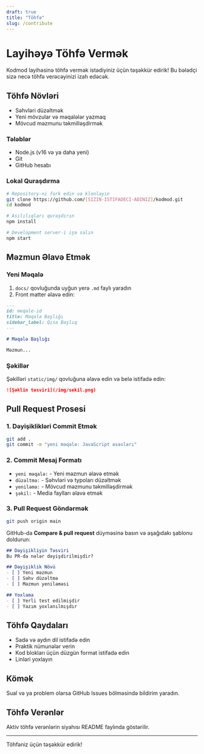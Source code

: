 ```yaml
---
draft: true
title: "Töhfə"
slug: /contribute
---
```

# Layihəyə Töhfə Vermək

Kodmod layihəsinə töhfə vermək istədiyiniz üçün təşəkkür edirik! Bu bələdçi sizə necə töhfə verəcəyinizi izah edəcək.

## Töhfə Növləri

- Səhvləri düzəltmək
- Yeni mövzular və məqalələr yazmaq
- Mövcud məzmunu təkmilləşdirmək

### Tələblər

- Node.js (v16 və ya daha yeni)
- Git
- GitHub hesabı

### Lokal Quraşdırma

```bash
# Repository-ni fork edin və klonlayın
git clone https://github.com/[SIZIN-ISTIFADECI-ADINIZ]/kodmod.git
cd kodmod

# Asılılıqları quraşdırın
npm install

# Development server-i işə salın
npm start
```

## Məzmun Əlavə Etmək

### Yeni Məqalə

1. `docs/` qovluğunda uyğun yerə `.md` faylı yaradın
2. Front matter əlavə edin:

```markdown
---
id: meqale-id
title: Məqalə Başlığı
sidebar_label: Qısa Başlıq
---

# Məqalə Başlığı

Məzmun...
```

### Şəkillər

Şəkilləri `static/img/` qovluğuna əlavə edin və belə istifadə edin:

```markdown
![Şəklin təsviri](/img/sekil.png)
```

## Pull Request Prosesi

### 1. Dəyişiklikləri Commit Etmək

```bash
git add .
git commit -m "yeni məqalə: JavaScript əsasları"
```

### 2. Commit Mesaj Formatı

- `yeni məqalə:` - Yeni məzmun əlavə etmək
- `düzəltmə:` - Səhvləri və typoları düzəltmək
- `yeniləmə:` - Mövcud məzmunu təkmilləşdirmək
- `şəkil:` - Media faylları əlavə etmək

### 3. Pull Request Göndərmək

```bash
git push origin main
```

GitHub-da **Compare & pull request** düyməsinə basın və aşağıdakı şablonu doldurun:

```markdown
## Dəyişikliyin Təsviri
Bu PR-da nələr dəyişdirilmişdir?

## Dəyişiklik Növü
- [ ] Yeni məzmun
- [ ] Səhv düzəltmə
- [ ] Məzmun yeniləməsi

## Yoxlama
- [ ] Yerli test edilmişdir
- [ ] Yazım yoxlanılmışdır
```

## Töhfə Qaydaları

- Sadə və aydın dil istifadə edin
- Praktik nümunələr verin
- Kod blokları üçün düzgün format istifadə edin
- Linləri yoxlayın

## Kömək

Sual və ya problem olarsa GitHub Issues bölməsində bildirim yaradın.

## Töhfə Verənlər

Aktiv töhfə verənlərin siyahısı README faylında göstərilir.

---

Töhfəniz üçün təşəkkür edirik!